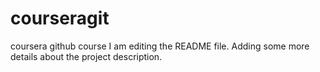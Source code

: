 # courseragit
coursera github course
I am editing the README file. Adding some more details about the project description.
